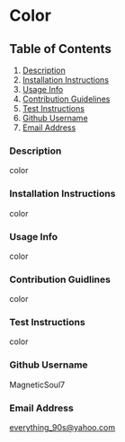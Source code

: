 # Color

## Table of Contents

1. [ Description ](###Description)
2. [ Installation Instructions ](###InstallationInstructions)
3. [ Usage Info ](###UsageInfo)
4. [ Contribution Guidelines ](###ContributionGuidelines)
5. [ Test Instructions ](###TestInstructions)
6. [ Github Username ](###GithubUsername)
7. [ Email Address ](###EmailAddress)

### Description
color
### Installation Instructions
color
### Usage Info
color
### Contribution Guidlines
color
### Test Instructions
color
### Github Username
MagneticSoul7
### Email Address 
everything_90s@yahoo.com

